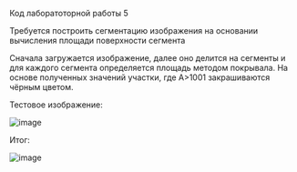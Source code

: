 Код лаборатоторной работы 5

Требуется построить сегментацию изображения на основании вычисления площади поверхности сегмента

Сначала загружается изображение, далее оно делится на сегменты и для каждого сегмента определяется площадь методом покрывала. 
На основе полученных значений участки, где A>1001 закрашиваются чёрным цветом.

Тестовое изображение:

![image](https://user-images.githubusercontent.com/47506579/113782188-7c0c2480-973a-11eb-91d9-b4a81f23b334.png)

Итог:

![image](https://user-images.githubusercontent.com/47506579/113782220-8a5a4080-973a-11eb-90cd-01643b1640f7.png)

